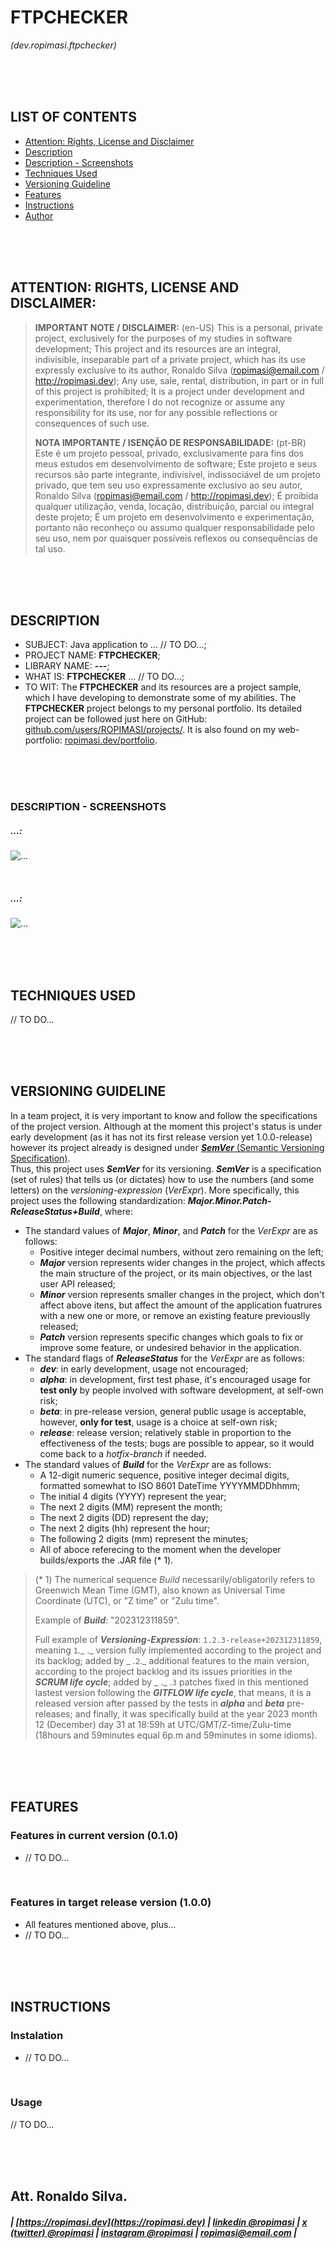 # FTPCHECKER
_(dev.ropimasi.ftpchecker)_  

&nbsp;  
&nbsp;  
&nbsp;  

## LIST OF CONTENTS
* [Attention: Rights, License and Disclaimer](#attention-rights)
* [Description](#description)
* [Description - Screenshots](description-screenshots)
* [Techniques Used](techniques)
* [Versioning Guideline](#versioning)
* [Features](#features)
* [Instructions](#instructions)
* [Author](#author)  

&nbsp;  
&nbsp;  
&nbsp;  

<a name="attention-rights"></a>
## ATTENTION: RIGHTS, LICENSE AND DISCLAIMER:
>**IMPORTANT NOTE / DISCLAIMER:** (en-US)
>This is a personal, private project, exclusively for the purposes of my studies in software development; This project and its resources are an integral, indivisible, inseparable part of a private project, which has its use expressly exclusive to its author, Ronaldo Silva (ropimasi@email.com / http://ropimasi.dev); Any use, sale, rental, distribution, in part or in full of this project is prohibited; It is a project under development and experimentation, therefore I do not recognize or assume any responsibility for its use, nor for any possible reflections or consequences of such use.
>   
>**NOTA IMPORTANTE / ISENÇÃO DE RESPONSABILIDADE:** (pt-BR)
>Este é um projeto pessoal, privado, exclusivamente para fins dos meus estudos em desenvolvimento de software; Este projeto e seus recursos são parte integrante, indivisível, indissociável de um projeto privado, que tem seu uso expressamente exclusivo ao seu autor, Ronaldo Silva (ropimasi@email.com / http://ropimasi.dev); É proibida qualquer utilização, venda, locação, distribuição, parcial ou integral deste projeto; É um projeto em desenvolvimento e experimentação, portanto não reconheço ou assumo qualquer responsabilidade pelo seu uso, nem por quaisquer possíveis reflexos ou consequências de tal uso.  

&nbsp;  
&nbsp;  
&nbsp;  

<a name="description"></a>
## DESCRIPTION
* SUBJECT: Java application to ... // TO DO...;
* PROJECT NAME: **FTPCHECKER**;
* LIBRARY NAME: **---**;
* WHAT IS: **FTPCHECKER** ... // TO DO...;
* TO WIT: The **FTPCHECKER** and its resources are a project sample, which I have developing to demonstrate some of my abilities. The **FTPCHECKER** project belongs to my personal portfolio. Its detailed project can be followed just here on GitHub: [github.com/users/ROPIMASI/projects/](https://github.com/users/ROPIMASI/projects/). It is also found on my web-portfolio: [ropimasi.dev/portfolio](https://ropimasi.dev/portfolio).  

&nbsp;  
&nbsp;  
&nbsp;  

<a name="description-screenshots"></a>
### DESCRIPTION - SCREENSHOTS
##### ...:  
![...](....png)

&nbsp;  

##### ...:  
![...](....png)

&nbsp;  
&nbsp;  
&nbsp;  

<a name="techniques"></a>
## TECHNIQUES USED
// TO DO...  

&nbsp;  
&nbsp;  
&nbsp;  

<a name="versioning"></a>
## VERSIONING GUIDELINE
In a team project, it is very important to know and follow the specifications of the project version. Although at the moment this project's status is under early development (as it has not its first release version yet 1.0.0-release) however its project already is designed under [**_SemVer_** (Semantic Versioning Specification)](http://semver.org/).  
Thus, this project uses **_SemVer_** for its versioning. **_SemVer_** is a specification (set of rules) that tells us (or dictates) how to use the numbers (and some letters) on the _versioning-expression_ (_VerExpr_). More specifically, this project uses the following standardization: **_Major.Minor.Patch-ReleaseStatus+Build_**, where:
* The standard values of **_Major_**, **_Minor_**, and **_Patch_** for the _VerExpr_ are as follows:
  + Positive integer decimal numbers, without zero remaining on the left;
  + **_Major_** version represents wider changes in the project, which affects the main structure of the project, or its main objectives, or the last user API released;
  + **_Minor_** version represents smaller changes in the project, which don't affect above itens, but affect the amount of the application fuatrures with a new one or more, or remove an existing feature previouslly released;
  + **_Patch_** version represents specific changes which goals to fix or improve some feature, or undesired behavior in the application.  
* The standard flags of **_ReleaseStatus_** for the _VerExpr_ are as follows:
  + **_dev_**: in early development, usage not encouraged;
  + **_alpha_**: in development, first test phase, it's encouraged usage for **test only** by people involved with software development, at self-own risk;
  + **_beta_**: in pre-release version, general public usage is acceptable, however, **only for test**, usage is a choice at self-own risk;
  + **_release_**: release version; relatively stable in proportion to the effectiveness of the tests; bugs are possible to appear, so it would come back to a _hotfix-branch_ if needed.
* The standard values of **_Build_** for the _VerExpr_ are as follows:
  + A 12-digit numeric sequence, positive integer decimal digits, formatted somewhat to ISO 8601 DateTime YYYYMMDDhhmm;
  + The initial 4 digits (YYYY) represent the year;
  + The next 2 digits (MM) represent the month;
  + The next 2 digits (DD) represent the day;
  + The next 2 digits (hh) represent the hour;
  + The following 2 digits (mm) represent the minutes;
  + All of aboce referecing to the moment when the developer builds/exports the .JAR file (* 1).  
>  
> (* 1) The numerical sequence _Build_ necessarily/obligatorily refers to Greenwich Mean Time (GMT), also known as  Universal Time Coordinate (UTC), or "Z time" or "Zulu time".  
>  
> Example of **_Build_**: "202312311859".
>  
> Full example of **_Versioning-Expression_**: `1.2.3-release+202312311859`, meaning `1`._ ._ version fully implemented according to the project and its backlog; added by _ .`2`._ additional features to the main version, according to the project backlog and its issues priorities in the **_SCRUM life cycle_**; added by _ ._ .`3` patches fixed in this mentioned lastest version following the **_GITFLOW life cycle_**, that means, it is a released version after passed by the tests in **_alpha_** and **_beta_** pre-releases; and finally, it was specifically build at the year 2023 month 12 (December) day 31 at 18:59h at UTC/GMT/Z-time/Zulu-time (18hours and 59minutes equal 6p.m and 59minutes in some idioms).  

&nbsp;  
&nbsp;  
&nbsp;  

<a name="features"></a>
## FEATURES
### Features in current version (0.1.0)
  + // TO DO...

&nbsp;  

### Features in target release version (1.0.0)
  + All features mentioned above, plus...
  + // TO DO...

&nbsp;  
&nbsp;  
&nbsp;  

<a name="instructions"></a>
## INSTRUCTIONS
### Instalation
* // TO DO...  

&nbsp;  

### Usage
// TO DO...

&nbsp;  
&nbsp;  
&nbsp;  

<a name="author"></a>
## Att. Ronaldo Silva.
##### | [https://ropimasi.dev](https://ropimasi.dev) | [linkedin @ropimasi](https://linkedin.com/in/ropimasi/) | [x (twitter) @ropimasi](https://x.com/ropimasi/) | [instagram @ropimasi](https://instagram.com/ropimasi/) | [ropimasi@email.com](mailto://ropimasi@email.com) |  

&nbsp;  
&nbsp;  
&nbsp;  
  